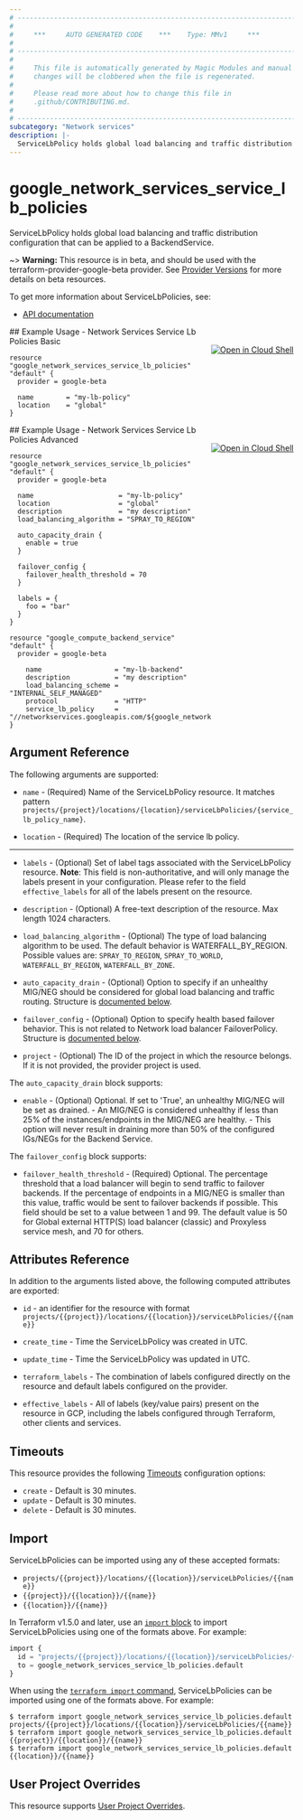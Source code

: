```yaml
---
# ----------------------------------------------------------------------------
#
#     ***     AUTO GENERATED CODE    ***    Type: MMv1     ***
#
# ----------------------------------------------------------------------------
#
#     This file is automatically generated by Magic Modules and manual
#     changes will be clobbered when the file is regenerated.
#
#     Please read more about how to change this file in
#     .github/CONTRIBUTING.md.
#
# ----------------------------------------------------------------------------
subcategory: "Network services"
description: |-
  ServiceLbPolicy holds global load balancing and traffic distribution configuration that can be applied to a BackendService.
---
```


# google_network_services_service_lb_policies

ServiceLbPolicy holds global load balancing and traffic distribution configuration that can be applied to a BackendService.

~> **Warning:** This resource is in beta, and should be used with the terraform-provider-google-beta provider.
See [Provider Versions](https://terraform.io/docs/providers/google/guides/provider_versions.html) for more details on beta resources.

To get more information about ServiceLbPolicies, see:

* [API documentation](https://cloud.google.com/service-mesh/docs/reference/network-services/rest/v1/projects.locations.serviceLbPolicies)

<div class = "oics-button" style="float: right; margin: 0 0 -15px">
  <a href="https://console.cloud.google.com/cloudshell/open?cloudshell_git_repo=https%3A%2F%2Fgithub.com%2Fterraform-google-modules%2Fdocs-examples.git&cloudshell_image=gcr.io%2Fcloudshell-images%2Fcloudshell%3Alatest&cloudshell_print=.%2Fmotd&cloudshell_tutorial=.%2Ftutorial.md&cloudshell_working_dir=network_services_service_lb_policies_basic&open_in_editor=main.tf" target="_blank">
    <img alt="Open in Cloud Shell" src="//gstatic.com/cloudssh/images/open-btn.svg" style="max-height: 44px; margin: 32px auto; max-width: 100%;">
  </a>
</div>
## Example Usage - Network Services Service Lb Policies Basic


```hcl
resource "google_network_services_service_lb_policies" "default" {
  provider = google-beta
  
  name        = "my-lb-policy"
  location    = "global"
}
```
<div class = "oics-button" style="float: right; margin: 0 0 -15px">
  <a href="https://console.cloud.google.com/cloudshell/open?cloudshell_git_repo=https%3A%2F%2Fgithub.com%2Fterraform-google-modules%2Fdocs-examples.git&cloudshell_image=gcr.io%2Fcloudshell-images%2Fcloudshell%3Alatest&cloudshell_print=.%2Fmotd&cloudshell_tutorial=.%2Ftutorial.md&cloudshell_working_dir=network_services_service_lb_policies_advanced&open_in_editor=main.tf" target="_blank">
    <img alt="Open in Cloud Shell" src="//gstatic.com/cloudssh/images/open-btn.svg" style="max-height: 44px; margin: 32px auto; max-width: 100%;">
  </a>
</div>
## Example Usage - Network Services Service Lb Policies Advanced


```hcl
resource "google_network_services_service_lb_policies" "default" {
  provider = google-beta

  name                     = "my-lb-policy"
  location                 = "global"
  description              = "my description"
  load_balancing_algorithm = "SPRAY_TO_REGION"

  auto_capacity_drain {
    enable = true
  }

  failover_config {
    failover_health_threshold = 70
  }
  
  labels = {
    foo = "bar"
  }
}

resource "google_compute_backend_service" "default" {
  provider = google-beta
  
	name                  = "my-lb-backend"
	description           = "my description"
	load_balancing_scheme = "INTERNAL_SELF_MANAGED"
	protocol              = "HTTP"
	service_lb_policy     = "//networkservices.googleapis.com/${google_network_services_service_lb_policies.default.id}"
}
```

## Argument Reference

The following arguments are supported:


* `name` -
  (Required)
  Name of the ServiceLbPolicy resource. It matches pattern `projects/{project}/locations/{location}/serviceLbPolicies/{service_lb_policy_name}`.

* `location` -
  (Required)
  The location of the service lb policy.


- - -


* `labels` -
  (Optional)
  Set of label tags associated with the ServiceLbPolicy resource.
  **Note**: This field is non-authoritative, and will only manage the labels present in your configuration.
  Please refer to the field `effective_labels` for all of the labels present on the resource.

* `description` -
  (Optional)
  A free-text description of the resource. Max length 1024 characters.

* `load_balancing_algorithm` -
  (Optional)
  The type of load balancing algorithm to be used. The default behavior is WATERFALL_BY_REGION.
  Possible values are: `SPRAY_TO_REGION`, `SPRAY_TO_WORLD`, `WATERFALL_BY_REGION`, `WATERFALL_BY_ZONE`.

* `auto_capacity_drain` -
  (Optional)
  Option to specify if an unhealthy MIG/NEG should be considered for global load balancing and traffic routing.
  Structure is [documented below](#nested_auto_capacity_drain).

* `failover_config` -
  (Optional)
  Option to specify health based failover behavior. This is not related to Network load balancer FailoverPolicy.
  Structure is [documented below](#nested_failover_config).

* `project` - (Optional) The ID of the project in which the resource belongs.
    If it is not provided, the provider project is used.


<a name="nested_auto_capacity_drain"></a>The `auto_capacity_drain` block supports:

* `enable` -
  (Optional)
  Optional. If set to 'True', an unhealthy MIG/NEG will be set as drained. - An MIG/NEG is considered unhealthy if less than 25% of the instances/endpoints in the MIG/NEG are healthy. - This option will never result in draining more than 50% of the configured IGs/NEGs for the Backend Service.

<a name="nested_failover_config"></a>The `failover_config` block supports:

* `failover_health_threshold` -
  (Required)
  Optional. The percentage threshold that a load balancer will begin to send traffic to failover backends. If the percentage of endpoints in a MIG/NEG is smaller than this value, traffic would be sent to failover backends if possible. This field should be set to a value between 1 and 99. The default value is 50 for Global external HTTP(S) load balancer (classic) and Proxyless service mesh, and 70 for others.

## Attributes Reference

In addition to the arguments listed above, the following computed attributes are exported:

* `id` - an identifier for the resource with format `projects/{{project}}/locations/{{location}}/serviceLbPolicies/{{name}}`

* `create_time` -
  Time the ServiceLbPolicy was created in UTC.

* `update_time` -
  Time the ServiceLbPolicy was updated in UTC.

* `terraform_labels` -
  The combination of labels configured directly on the resource
   and default labels configured on the provider.

* `effective_labels` -
  All of labels (key/value pairs) present on the resource in GCP, including the labels configured through Terraform, other clients and services.


## Timeouts

This resource provides the following
[Timeouts](https://developer.hashicorp.com/terraform/plugin/sdkv2/resources/retries-and-customizable-timeouts) configuration options:

- `create` - Default is 30 minutes.
- `update` - Default is 30 minutes.
- `delete` - Default is 30 minutes.

## Import


ServiceLbPolicies can be imported using any of these accepted formats:

* `projects/{{project}}/locations/{{location}}/serviceLbPolicies/{{name}}`
* `{{project}}/{{location}}/{{name}}`
* `{{location}}/{{name}}`


In Terraform v1.5.0 and later, use an [`import` block](https://developer.hashicorp.com/terraform/language/import) to import ServiceLbPolicies using one of the formats above. For example:

```tf
import {
  id = "projects/{{project}}/locations/{{location}}/serviceLbPolicies/{{name}}"
  to = google_network_services_service_lb_policies.default
}
```

When using the [`terraform import` command](https://developer.hashicorp.com/terraform/cli/commands/import), ServiceLbPolicies can be imported using one of the formats above. For example:

```
$ terraform import google_network_services_service_lb_policies.default projects/{{project}}/locations/{{location}}/serviceLbPolicies/{{name}}
$ terraform import google_network_services_service_lb_policies.default {{project}}/{{location}}/{{name}}
$ terraform import google_network_services_service_lb_policies.default {{location}}/{{name}}
```

## User Project Overrides

This resource supports [User Project Overrides](https://registry.terraform.io/providers/hashicorp/google/latest/docs/guides/provider_reference#user_project_override).
